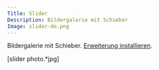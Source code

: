 ```yaml
---
Title: Slider
Description: Bildergalerie mit Schieber
Image: slider-de.png
---
```

Bildergalerie mit Schieber. 
[Erweiterung installieren](https://github.com/datenstrom/yellow-extensions/tree/master/features/slider).

[slider photo.*jpg]
